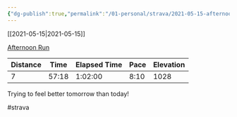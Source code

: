 ```yaml
---
{"dg-publish":true,"permalink":"/01-personal/strava/2021-05-15-afternoon-run/"}
---
```



[[2021-05-15\|2021-05-15]]

[Afternoon Run](https://www.strava.com/activities/5303852487)

| Distance | Time  | Elapsed Time | Pace | Elevation |
| -------- | ----- | ------------ | ---- | --------- |
| 7        | 57:18 | 1:02:00      | 8:10 | 1028      |


Trying to feel better tomorrow than today!

#strava
